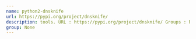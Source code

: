 ```yaml
---
name: python2-dnsknife
url: https://pypi.org/project/dnsknife/
description: tools. URL : https://pypi.org/project/dnsknife/ Groups : None
group: None
---
```


